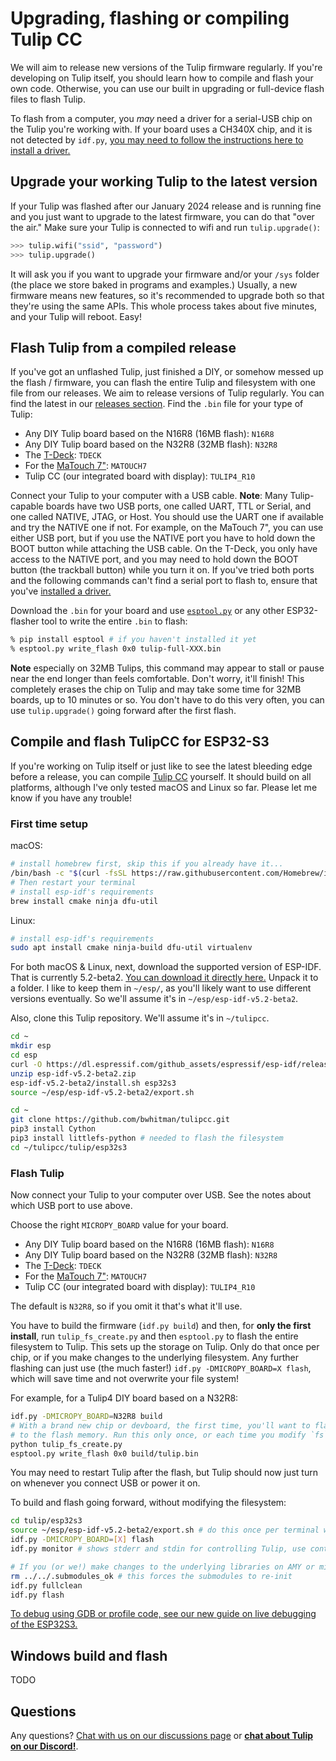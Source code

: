 # Upgrading, flashing or compiling Tulip CC

We will aim to release new versions of the Tulip firmware regularly. If you're developing on Tulip itself, you should learn how to compile and flash your own code. Otherwise, you can use our built in upgrading or full-device flash files to flash Tulip.

To flash from a computer, you *may* need a driver for a serial-USB chip on the Tulip you're working with. If your board uses a CH340X chip, and it is not detected by `idf.py`, [you may need to follow the instructions here to install a driver.](https://github.com/WCHSoftGroup/ch34xser_macos)


## Upgrade your working Tulip to the latest version

If your Tulip was flashed after our January 2024 release and is running fine and you just want to upgrade to the latest firmware, you can do that "over the air." Make sure your Tulip is connected to wifi and run `tulip.upgrade()`:

```python
>>> tulip.wifi("ssid", "password")
>>> tulip.upgrade()
```

It will ask you if you want to upgrade your firmware and/or your `/sys` folder (the place we store baked in programs and examples.) Usually, a new firmware means new features, so it's recommended to upgrade both so that they're using the same APIs. This whole process takes about five minutes, and your Tulip will reboot. Easy!

## Flash Tulip from a compiled release

If you've got an unflashed Tulip, just finished a DIY, or somehow messed up the flash / firmware, you can flash the entire Tulip and filesystem with one file from our releases. We aim to release versions of Tulip regularly. You can find the latest in our [releases section](https://github.com/bwhitman/tulipcc/releases). Find the `.bin` file for your type of Tulip:

 * Any DIY Tulip board based on the N16R8 (16MB flash): `N16R8`
 * Any DIY Tulip board based on the N32R8 (32MB flash): `N32R8`
 * The [T-Deck](../tulip/tdeck/README.md): `TDECK`
 * For the [MaTouch 7"](https://github.com/bwhitman/tulipcc/issues/160): `MATOUCH7`
 * Tulip CC (our integrated board with display): `TULIP4_R10`

Connect your Tulip to your computer with a USB cable. **Note**: Many Tulip-capable boards have two USB ports, one called UART, TTL or Serial, and one called NATIVE, JTAG, or Host. You should use the UART one if available and try the NATIVE one if not. For example, on the MaTouch 7", you can use either USB port, but if you use the NATIVE port you have to hold down the BOOT button while attaching the USB cable. On the T-Deck, you only have access to the NATIVE port, and you may need to hold down the BOOT button (the trackball button) while you turn it on. If you've tried both ports and the following commands can't find a serial port to flash to, ensure that you've [installed a driver.](https://github.com/WCHSoftGroup/ch34xser_macos)

Download the `.bin` for your board and use [`esptool.py`](https://docs.espressif.com/projects/esptool/en/latest/esp32/) or any other ESP32-flasher tool to write the entire `.bin` to flash:

```bash
% pip install esptool # if you haven't installed it yet
% esptool.py write_flash 0x0 tulip-full-XXX.bin
```

**Note** especially on 32MB Tulips, this command may appear to stall or pause near the end longer than feels comfortable. Don't worry, it'll finish! This completely erases the chip on Tulip and may take some time for 32MB boards, up to 10 minutes or so. You don't have to do this very often, you can use `tulip.upgrade()` going forward after the first flash.


## Compile and flash TulipCC for ESP32-S3

If you're working on Tulip itself or just like to see the latest bleeding edge before a release, you can compile [Tulip CC](../README.md) yourself. It should build on all platforms, although I've only tested macOS and Linux so far. Please let me know if you have any trouble!

### First time setup

macOS:
```bash
# install homebrew first, skip this if you already have it...
/bin/bash -c "$(curl -fsSL https://raw.githubusercontent.com/Homebrew/install/HEAD/install.sh)"
# Then restart your terminal
# install esp-idf's requirements
brew install cmake ninja dfu-util
```


Linux:
```bash
# install esp-idf's requirements
sudo apt install cmake ninja-build dfu-util virtualenv
```

For both macOS & Linux, next, download the supported version of ESP-IDF. That is currently 5.2-beta2. [You can download it directly here.](https://dl.espressif.com/github_assets/espressif/esp-idf/releases/download/v5.2-beta2/esp-idf-v5.2-beta2.zip) Unpack it to a folder. I like to keep them in `~/esp/`, as you'll likely want to use different versions eventually. So we'll assume it's in `~/esp/esp-idf-v5.2-beta2`.

Also, clone this Tulip repository. We'll assume it's in `~/tulipcc`.

```bash
cd ~
mkdir esp
cd esp
curl -O https://dl.espressif.com/github_assets/espressif/esp-idf/releases/download/v5.2-beta2/esp-idf-v5.2-beta2.zip
unzip esp-idf-v5.2-beta2.zip
esp-idf-v5.2-beta2/install.sh esp32s3
source ~/esp/esp-idf-v5.2-beta2/export.sh

cd ~
git clone https://github.com/bwhitman/tulipcc.git 
pip3 install Cython
pip3 install littlefs-python # needed to flash the filesystem
cd ~/tulipcc/tulip/esp32s3
```

### Flash Tulip 

Now connect your Tulip to your computer over USB. See the notes about which USB port to use above. 

Choose the right `MICROPY_BOARD` value for your board. 

 * Any DIY Tulip board based on the N16R8 (16MB flash): `N16R8`
 * Any DIY Tulip board based on the N32R8 (32MB flash): `N32R8`
 * The [T-Deck](../tulip/tdeck/README.md): `TDECK`
 * For the [MaTouch 7"](https://github.com/bwhitman/tulipcc/issues/160): `MATOUCH7`
 * Tulip CC (our integrated board with display): `TULIP4_R10`

The default is `N32R8`, so if you omit it that's what it'll use.

You have to build the firmware (`idf.py build`) and then, for **only the first install**, run `tulip_fs_create.py` and then `esptool.py` to flash the entire filesystem to Tulip. This sets up the storage on Tulip. Only do that once per chip, or if you make changes to the underlying filesystem. Any further flashing can just use (the much faster!) `idf.py -DMICROPY_BOARD=X flash`, which will save time and not overwrite your file system!

For example, for a Tulip4 DIY board based on a N32R8:

```bash
idf.py -DMICROPY_BOARD=N32R8 build
# With a brand new chip or devboard, the first time, you'll want to flash Tulip's filesystem 
# to the flash memory. Run this only once, or each time you modify `fs` if you're developing Tulip itself.
python tulip_fs_create.py
esptool.py write_flash 0x0 build/tulip.bin
```

You may need to restart Tulip after the flash, but Tulip should now just turn on whenever you connect USB or power it on. 

To build and flash going forward, without modifying the filesystem:

```bash
cd tulip/esp32s3
source ~/esp/esp-idf-v5.2-beta2/export.sh # do this once per terminal window
idf.py -DMICROPY_BOARD=[X] flash 
idf.py monitor # shows stderr and stdin for controlling Tulip, use control-] to quit

# If you (or we!) make changes to the underlying libraries on AMY or micropython, you want to fully clean the build 
rm ../../.submodules_ok # this forces the submodules to re-init
idf.py fullclean
idf.py flash
```

[To debug using GDB or profile code, see our new guide on live debugging of the ESP32S3.](tulip_debug.md)

## Windows build and flash

TODO 

## Questions

Any questions? [Chat with us on our discussions page](https://github.com/bwhitman/tulipcc/discussions) or [**chat about Tulip on our Discord!**](https://discord.gg/TzBFkUb8pG).

